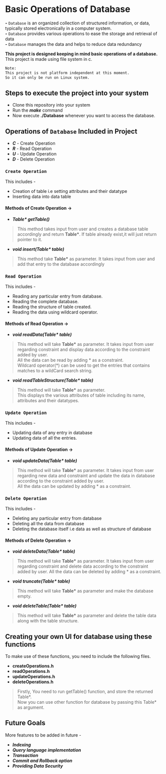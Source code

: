 # Basic Operations of Database
  
**\-** `Database` is an organized collection of structured information, or data, typically stored electronically in a computer system.  
**\-** `Database` provides various operations to ease the storage and retrieval of data  
**\-** `Database` manages the data and helps to reduce data redundancy  

**This project is designed keeping in mind basic operations of a database.**  
This project is made using file system in c.

``` bash
Note:  
This project is not platform independent at this moment.  
So it can only be run on Linux system.
```

## Steps to execute the project into your system

* Clone this repository into your system
* Run the ***make*** command
* Now execute **./Database** whenever you want to access the database.

## Operations of `Database` Included in Project

* ***C*** - Create Operation
* ***R*** - Read Operation
* ***U*** - Update Operation
* ***D*** - Delete Operation

### `Create Operation`

This includes -

* Creation of table i.e setting attributes and their datatype
* Inserting data into data table  

#### Methods of Create Operation ->

* ***Table\* getTable()***  

>This method takes input from user and creates a database table accordingly and return **Table\***. If table already exist,it will just return pointer to it.

* ***void insert(Table\* table)***  

>This method take **Table\*** as parameter. It takes input from user and add that entry to the database accordingly

### `Read Operation`

This includes -

* Reading any particular entry from database.
* Reading the complete database.
* Reading the structure of table created.
* Reading the data using wildcard operator.

#### Methods of Read Operation ->

* ***void readData(Table\* table)***  

>This method will take **Table\*** as parameter. It takes input from user regarding constraint and display data according to the constraint added by user.  
All the data can be read by adding \* as a constraint.  
Wildcard operator(*) can be used to get the entries that contains matches to a wildCard search string.

* ***void readTableStructure(Table\* table)***  

>This method will take **Table\*** as parameter.  
This displays the various attributes of table including its name, attributes and their datatypes.

### `Update Operation`

This includes -

* Updating data of any entry in database
* Updating data of all the entries.

#### Methods of Update Operation ->

* ***void updateData(Table\* table)***  

>This method will take **Table\*** as parameter. It takes input from user regarding new data and constraint and update the data in database according to the constraint added by user.  
All the data can be updated by adding \* as a constraint.

### `Delete Operation`

This includes -

* Deleting any particular entry from database
* Deleting all the data from database
* Deleting the database itself i.e data as well as structure of database

#### Methods of Delete Operation ->

* ***void deleteData(Table\* table)***  

>This method will take **Table\*** as parameter. It takes input from user regarding constraint and delete data according to the constraint added by user.
All the data can be deleted by adding \* as a constraint.

* ***void truncate(Table\* table)***  

>This method will take  **Table\*** as parameter and make the database empty.

* ***void deleteTable(Table\* table)***  

>This method will take **Table\*** as parameter and delete the table data along with the table structure.
  
## Creating your own UI for database using these functions

 To make use of these functions, you need to include the following files.

* **createOperations.h**  
* **readOperations.h**  
* **updateOperations.h**  
* **deleteOperations.h**

> Firstly, You need to run getTable() function, and store the returned Table\*.  
Now you can use other function for database by passing this Table\* as argument.

## Future Goals

More features to be added in future -

* ***Indexing***
* ***Query language implementation***
* ***Transaction***
* ***Commit and Rollback option***
* ***Providing Data Security***

